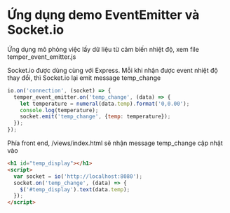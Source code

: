 # Ứng dụng demo EventEmitter và Socket.io

Ứng dụng mô phỏng việc lấy dữ liệu từ cảm biến nhiệt độ, xem file
temper_event_emitter.js

Socket.io được dùng cùng với Express. Mỗi khi nhận được event nhiệt độ thay đổi, thì Socket.io lại emit
message temp_change

```javascript
io.on('connection', (socket) => {
  temper_event_emitter.on('temp_change', (data) => {
    let temperature = numeral(data.temp).format('0,0.00');
    console.log(temperature);
    socket.emit('temp_change', {temp: temperature});
  });
});
```

Phía front end, /views/index.html sẽ nhận message temp_change cập nhật vào
```html
<h1 id="temp_display"></h1>
<script>
  var socket = io('http://localhost:8080');
  socket.on('temp_change', (data) => {
    $('#temp_display').text(data.temp);
  });
</script>
```